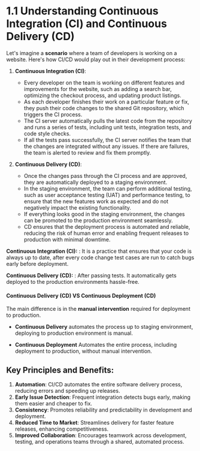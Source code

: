 # 1.1 Understanding Continuous Integration (CI) and Continuous Delivery (CD)

Let's imagine a **scenario** where a team of developers is working on a website. Here's how CI/CD would play out in their development process:

1.  **Continuous Integration (CI)**:

    - Every developer on the team is working on different features and improvements for the website, such as adding a search bar, optimizing the checkout process, and updating product listings.
    - As each developer finishes their work on a particular feature or fix, they push their code changes to the shared Git repository, which triggers the CI process.
    - The CI server automatically pulls the latest code from the repository and runs a series of tests, including unit tests, integration tests, and code style checks.
    - If all the tests pass successfully, the CI server notifies the team that the changes are integrated without any issues. If there are failures, the team is alerted to review and fix them promptly.

2.  **Continuous Delivery (CD)**:

    - Once the changes pass through the CI process and are approved, they are automatically deployed to a staging environment.
    - In the staging environment, the team can perform additional testing, such as user acceptance testing (UAT) and performance testing, to ensure that the new features work as expected and do not negatively impact the existing functionality.
    - If everything looks good in the staging environment, the changes can be promoted to the production environment seamlessly.
    - CD ensures that the deployment process is automated and reliable, reducing the risk of human error and enabling frequent releases to production with minimal downtime.

**Continuous Integration (CI):**
: It is a practice that ensures that your code is always up to date, after every code change test cases are run to catch bugs early before deployment.

**Continuous Delivery (CD):**
: After passing tests. It automatically gets deployed to the production environments hassle-free.

#### Continuous Delivery (CD) VS Continuous Deployment (CD)

The main difference is in the **manual intervention** required for deployment to production.

- **Continuous Delivery** automates the process up to staging environment, deploying to production environment is manual.

- **Continuous Deployment** Automates the entire process, including deployment to production, without manual intervention.

## Key Principles and Benefits:

1.  **Automation**: CI/CD automates the entire software delivery process, reducing errors and speeding up releases.
2.  **Early Issue Detection**: Frequent integration detects bugs early, making them easier and cheaper to fix.
3.  **Consistency**: Promotes reliability and predictability in development and deployment.
4.  **Reduced Time to Market**: Streamlines delivery for faster feature releases, enhancing competitiveness.
5.  **Improved Collaboration**: Encourages teamwork across development, testing, and operations teams through a shared, automated process.
